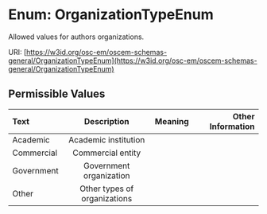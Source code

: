 
# Enum: OrganizationTypeEnum

Allowed values for authors organizations.

URI: [https://w3id.org/osc-em/oscem-schemas-general/OrganizationTypeEnum](https://w3id.org/osc-em/oscem-schemas-general/OrganizationTypeEnum)


## Permissible Values

| Text | Description | Meaning | Other Information |
| :--- | :---: | :---: | ---: |
| Academic | Academic institution |  |  |
| Commercial | Commercial entity |  |  |
| Government | Government organization |  |  |
| Other | Other types of organizations |  |  |

